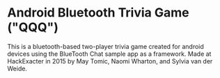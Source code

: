 
Android Bluetooth Trivia Game ("QQQ")
===================================

This is a bluetooth-based two-player trivia game created for android devices using the BlueTooth Chat sample app as a framework. 
Made at HackExacter in 2015 by May Tomic, Naomi Wharton, and Sylvia van der Weide.
